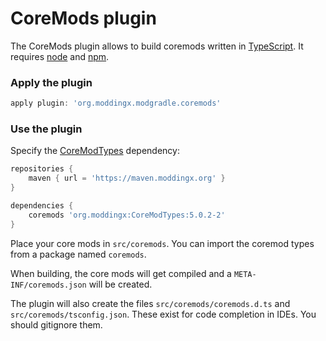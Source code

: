 # CoreMods plugin

The CoreMods plugin allows to build coremods written in [TypeScript](https://www.typescriptlang.org/). It requires [node](https://nodejs.org/en/) and [npm](https://www.npmjs.com/).

### Apply the plugin

```groovy
apply plugin: 'org.moddingx.modgradle.coremods'
```

### Use the plugin

Specify the [CoreModTypes](https://github.com/ModdingX/CoreModTypes) dependency:

```groovy
repositories {
    maven { url = 'https://maven.moddingx.org' }
}

dependencies {
    coremods 'org.moddingx:CoreModTypes:5.0.2-2'
}
```

Place your core mods in `src/coremods`. You can import the coremod types from a package named `coremods`.

When building, the core mods will get compiled and a `META-INF/coremods.json` will be created.

The plugin will also create the files `src/coremods/coremods.d.ts` and `src/coremods/tsconfig.json`. These exist for code completion in IDEs. You should gitignore them.
